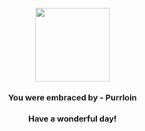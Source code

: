 <p align="center">
    <img src="https://raw.githubusercontent.com/PokeAPI/sprites/master/sprites/pokemon/509.png" width="150" height="150">
</p>
<h3 align="center">You were embraced by - <b>Purrloin</b></h3>
<h3 align="center">Have a wonderful day!</h3>
